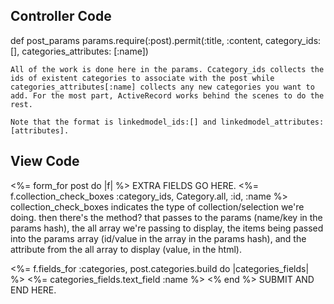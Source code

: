 ## Controller Code
  def post_params
    params.require(:post).permit(:title, :content, category_ids:[], categories_attributes: [:name])
    
    All of the work is done here in the params. Ccategory_ids collects the ids of existent categories to associate with the post while categories_attributes[:name] collects any new categories you want to add. For the most part, ActiveRecord works behind the scenes to do the rest.

    Note that the format is linkedmodel_ids:[] and linkedmodel_attributes: [attributes].

## View Code
<%= form_for post do |f| %>
  EXTRA FIELDS GO HERE.
  <%= f.collection_check_boxes :category_ids, Category.all, :id, :name %>
    collection_check_boxes indicates the type of collection/selection we're doing. then there's the method? that passes to the params (name/key in the params hash), the all array we're passing to display, the items being passed into the params array (id/value in the array in the params hash), and the attribute from the all array to display (value, in the html).

  <%= f.fields_for :categories, post.categories.build do |categories_fields| %>
    <%= categories_fields.text_field :name %>
  <% end %>
  SUBMIT AND END HERE.

